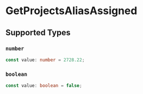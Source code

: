 # GetProjectsAliasAssigned


## Supported Types

### `number`

```typescript
const value: number = 2728.22;
```

### `boolean`

```typescript
const value: boolean = false;
```

